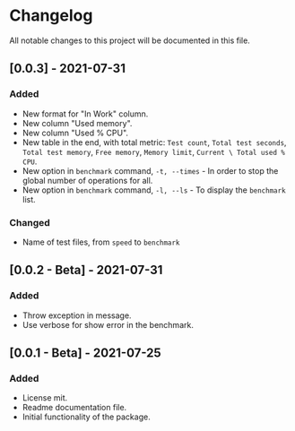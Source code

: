 # ChangelogAll notable changes to this project will be documented in this file.## [0.0.3] - 2021-07-31### Added- New format for "In Work" column.- New column "Used memory".- New column "Used % CPU".- New table in the end, with total metric:   `Test count`, `Total test seconds`, `Total test memory`, `Free memory`, `Memory limit`, `Current \ Total used % CPU`.- New option in `benchmark` command,   `-t, --times` - In order to stop the global number of operations for all.- New option in `benchmark` command,  `-l, --ls` - To display the `benchmark` list.### Changed- Name of test files, from `speed` to `benchmark`## [0.0.2 - Beta] - 2021-07-31### Added- Throw exception in message.- Use verbose for show error in the benchmark.## [0.0.1 - Beta] - 2021-07-25### Added- License mit.- Readme documentation file.- Initial functionality of the package.